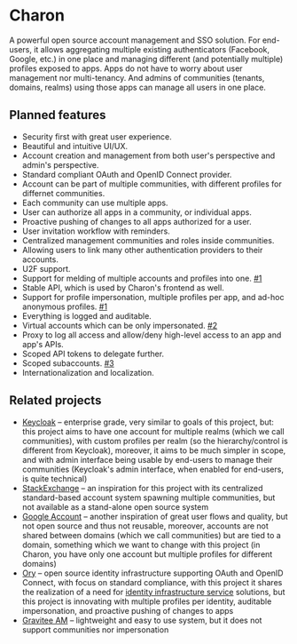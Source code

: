 # Charon

A powerful open source account management and SSO solution. For end-users, it allows aggregating multiple existing authenticators (Facebook, Google, etc.)
in one place and managing different (and potentially multiple) profiles exposed to apps. Apps do not have to worry about user management nor multi-tenancy.
And admins of communities (tenants, domains, realms) using those apps can manage all users in one place.

## Planned features

* Security first with great user experience.
* Beautiful and intuitive UI/UX.
* Account creation and management from both user's perspective and admin's perspective.
* Standard compliant OAuth and OpenID Connect provider.
* Account can be part of multiple communities, with different profiles for differnet communities.
* Each community can use multiple apps.
* User can authorize all apps in a community, or individual apps.
* Proactive pushing of changes to all apps authorized for a user.
* User invitation workflow with reminders.
* Centralized management communities and roles inside communities.
* Allowing users to link many other authentication providers to their accounts.
* U2F support.
* Support for melding of multiple accounts and profiles into one. [#1](https://gitlab.com/charon/charon/issues/1)
* Stable API, which is used by Charon's frontend as well.
* Support for profile impersonation, multiple profiles per app, and ad-hoc anonymous profiles. [#1](https://gitlab.com/charon/charon/issues/1)
* Everything is logged and auditable.
* Virtual accounts which can be only impersonated. [#2](https://gitlab.com/charon/charon/issues/2)
* Proxy to log all access and allow/deny high-level access to an app and app's APIs.
* Scoped API tokens to delegate further.
* Scoped subaccounts. [#3](https://gitlab.com/charon/charon/issues/3)
* Internationalization and localization.

## Related projects

* [Keycloak](https://www.keycloak.org) – enterprise grade, very similar to goals of this project, but: this project aims to have one account for multiple realms (which we call communities),
  with custom profiles per realm (so the hierarchy/control is different from Keycloak), moreover, it aims to be much simpler in scope, and with admin interface being usable by end-users to manage
  their communities (Keycloak's admin interface, when enabled for end-users, is quite technical)
* [StackExchange](https://stackexchange.com/) – an inspiration for this project with its centralized standard-based account system spawning multiple communities,
  but not available as a stand-alone open source system
* [Google Account](https://en.wikipedia.org/wiki/Google_Account) – another inspiration of great user flows and quality, but not open source and thus not reusable, moreover, accounts are not shared
  between domains (which we call communities) but are tied to a domain, something which we want to change with this project (in Charon, you have only one account but multiple profiles for
  different domains)
* [Ory](https://www.ory.sh/) – open source identity infrastructure supporting OAuth and OpenID Connect, with focus on standard compliance, with this project it shares the realization
  of a need for [identity infrastructure service](https://www.ory.sh/docs/next/kratos/concepts/) solutions, but this project is innovating with multiple profiles per identity,
  auditable impersonation, and proactive pushing of changes to apps
* [Gravitee AM](https://gravitee.io/products/am/) – lightweight and easy to use system, but it does not support communities nor impersonation